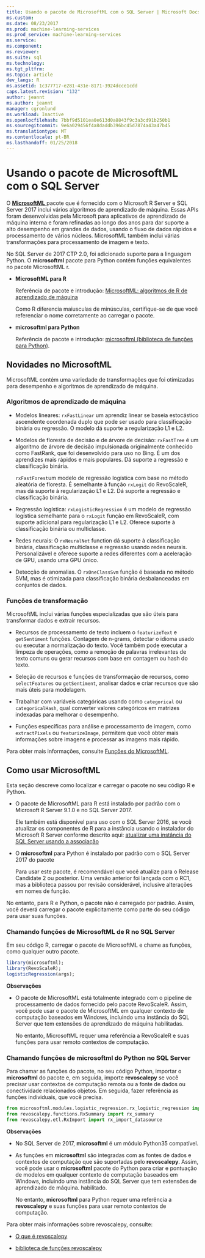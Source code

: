 ```yaml
---
title: Usando o pacote de MicrosoftML com o SQL Server | Microsoft Docs
ms.custom: 
ms.date: 08/23/2017
ms.prod: machine-learning-services
ms.prod_service: machine-learning-services
ms.service: 
ms.component: 
ms.reviewer: 
ms.suite: sql
ms.technology: 
ms.tgt_pltfrm: 
ms.topic: article
dev_langs: R
ms.assetid: 1c377717-e281-431e-8171-3924dcce1cdd
caps.latest.revision: "132"
author: jeannt
ms.author: jeannt
manager: cgronlund
ms.workload: Inactive
ms.openlocfilehash: 7bbf9d5101ea0e613d0a8843f9c3a3cd91b250b1
ms.sourcegitcommit: 9e6a029456f4a8daddb396bc45d7874a43a47b45
ms.translationtype: MT
ms.contentlocale: pt-BR
ms.lasthandoff: 01/25/2018
---
```

# <a name="using-the-microsoftml-package-with-sql-server"></a>Usando o pacote de MicrosoftML com o SQL Server

O [ **MicrosoftML** ](https://msdn.microsoft.com/microsoft-r/microsoftml-introduction) pacote que é fornecido com o Microsoft R Server e SQL Server 2017 inclui vários algoritmos de aprendizado de máquina. Essas APIs foram desenvolvidas pela Microsoft para aplicativos de aprendizado de máquina interna e foram refinadas ao longo dos anos para dar suporte a alto desempenho em grandes de dados, usando o fluxo de dados rápidos e processamento de vários núcleos. MicrosoftML também inclui várias transformações para processamento de imagem e texto.

No SQL Server de 2017 CTP 2.0, foi adicionado suporte para a linguagem Python. O **microsoftml** pacote para Python contém funções equivalentes no pacote MicrosoftML r. 

+ **MicrosoftML para R**

    Referência de pacote e introdução: [MicrosoftML: algoritmos de R de aprendizado de máquina](https://docs.microsoft.com/en-us/r-server/r-reference/microsoftml/microsoftml-package)

    Como R diferencia maiusculas de minúsculas, certifique-se de que você referenciar o nome corretamente ao carregar o pacote.

+ **microsoftml para Python**

    Referência de pacote e introdução: [microsoftml (biblioteca de funções para Python)](https://docs.microsoft.com/r-server/python-reference/microsoftml/microsoftml-package). 

## <a name="whats-in-microsoftml"></a>Novidades no MicrosoftML

MicrosoftML contém uma variedade de transformações que foi otimizadas para desempenho e algoritmos de aprendizado de máquina.

### <a name="machine-learning-algorithms"></a>Algoritmos de aprendizado de máquina

-  Modelos lineares: `rxFastLinear` um aprendiz linear se baseia estocástico ascendente coordenada duplo que pode ser usado para classificação binária ou regressão. O modelo dá suporte a regularização L1 e L2.

- Modelos de floresta de decisão e de árvore de decisão: `rxFastTree` é um algoritmo de árvore de decisão impulsionada originalmente conhecido como FastRank, que foi desenvolvido para uso no Bing. É um dos aprendizes mais rápidos e mais populares. Dá suporte a regressão e classificação binária.

  `rxFastForest`um modelo de regressão logística com base no método aleatória de floresta. É semelhante à função `rxLogit` do RevoScaleR, mas dá suporte à regularização L1 e L2. Dá suporte a regressão e classificação binária.

- Regressão logística: `rxLogisticRegression` é um modelo de regressão logística semelhante para o `rxLogit` função em RevoScaleR, com suporte adicional para regularização L1 e L2. Oferece suporte à classificação binária ou multiclasse.

- Redes neurais: O `rxNeuralNet` function dá suporte à classificação binária, classificação multiclasse e regressão usando redes neurais. Personalizável e oferece suporte a redes diferentes com a aceleração de GPU, usando uma GPU único.

- Detecção de anomalias.  O `rxOneClassSvm` função é baseada no método SVM, mas é otimizada para classificação binária desbalanceadas em conjuntos de dados.

### <a name="transformation-functions"></a>Funções de transformação

MicrosoftML inclui várias funções especializadas que são úteis para transformar dados e extrair recursos.

- Recursos de processamento de texto incluem o `featurizeText` e `getSentiment` funções. Contagem de n-grams, detectar o idioma usado ou executar a normalização do texto. Você também pode executar a limpeza de operações, como a remoção de palavras irrelevantes de texto comuns ou gerar recursos com base em contagem ou hash do texto.

- Seleção de recursos e funções de transformação de recursos, como `selectFeatures` ou `getSentiment`, analisar dados e criar recursos que são mais úteis para modelagem.

- Trabalhar com variáveis categóricas usando como `categorical` ou `categoricalHash`, qual converter valores categóricos em matrizes indexadas para melhorar o desempenho.

- Funções específicas para análise e processamento de imagem, como `extractPixels` ou `featurizeImage`, permitem que você obter mais informações sobre imagens e processar as imagens mais rápido.

Para obter mais informações, consulte [Funções do MicrosoftML](https://msdn.microsoft.com/microsoft-r/microsoftml/microsoftml).

## <a name="how-to-use-microsoftml"></a>Como usar MicrosoftML

Esta seção descreve como localizar e carregar o pacote no seu código R e Python.

+ O pacote de MicrosoftML para R está instalado por padrão com o Microsoft R Server 9.1.0 e no SQL Server 2017.

    Ele também está disponível para uso com o SQL Server 2016, se você atualizar os componentes de R para a instância usando o instalador do Microsoft R Server conforme descrito aqui: [atualizar uma instância do SQL Server usando a associação](r/use-sqlbindr-exe-to-upgrade-an-instance-of-sql-server.md)

+ O **microsoftml** para Python é instalado por padrão com o SQL Server 2017 do pacote 

   Para usar este pacote, é recomendável que você atualize para o Release Candidate 2 ou posterior. Uma versão anterior foi lançada com o RC1, mas a biblioteca passou por revisão considerável, inclusive alterações em nomes de função. 

No entanto, para R e Python, o pacote não é carregado por padrão. Assim, você deverá carregar o pacote explicitamente como parte do seu código para usar suas funções.

### <a name="calling-microsoftml-functions-from-r-in-sql-server"></a>Chamando funções de MicrosoftML de R no SQL Server

Em seu código R, carregar o pacote de MicrosoftML e chame as funções, como qualquer outro pacote.

```R
library(microsoftml);
library(RevoScaleR);
logisticRegression(args);
```

**Observações**

+ O pacote de MicrosoftML está totalmente integrado com o pipeline de processamento de dados fornecido pelo pacote RevoScaleR. Assim, você pode usar o pacote de MicrosoftML em qualquer contexto de computação baseados em Windows, incluindo uma instância do SQL Server que tem extensões de aprendizado de máquina habilitadas.

    No entanto, MicrosoftML requer uma referência a RevoScaleR e suas funções para usar remoto contextos de computação.

### <a name="calling-microsoftml-functions-from-python-in-sql-server"></a>Chamando funções de microsoftml do Python no SQL Server

Para chamar as funções do pacote, no seu código Python, importar o **microsoftml** do pacote e, em seguida, importe **revoscalepy** se você precisar usar contextos de computação remota ou a fonte de dados ou conectividade relacionados objetos. Em seguida, fazer referência as funções individuais, que você precisa.

```Python
from microsoftml.modules.logistic_regression.rx_logistic_regression import rx_logistic_regression
from revoscalepy.functions.RxSummary import rx_summary
from revoscalepy.etl.RxImport import rx_import_datasource
```

**Observações**

+ No SQL Server de 2017, **microsoftml** é um módulo Python35 compatível. 

+ As funções em **microsoftml** são integradas com as fontes de dados e contextos de computação que são suportadas pelo **revoscalepy**. Assim, você pode usar o **microsoftml** pacote do Python para criar e pontuação de modelos em qualquer contexto de computação baseados em Windows, incluindo uma instância do SQL Server que tem extensões de aprendizado de máquina. habilitado.

    No entanto, **microsoftml** para Python requer uma referência a **revoscalepy** e suas funções para usar remoto contextos de computação.

Para obter mais informações sobre revoscalepy, consulte:

+ [O que é revoscalepy](python/what-is-revoscalepy.md)

+ [biblioteca de funções revoscalepy](https://docs.microsoft.com/en-us/r-server/python-reference/revoscalepy/revoscalepy-package) 
